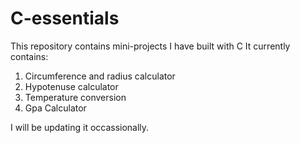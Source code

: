 # C-essentials
This repository contains mini-projects I have built with C 
It currently contains:

1. Circumference and radius calculator
2. Hypotenuse calculator
3. Temperature conversion
4. Gpa Calculator

I will be updating it occassionally.
